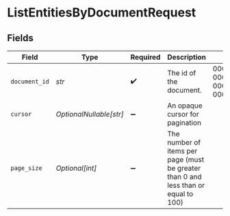 # ListEntitiesByDocumentRequest


## Fields

| Field                                                                               | Type                                                                                | Required                                                                            | Description                                                                         | Example                                                                             |
| ----------------------------------------------------------------------------------- | ----------------------------------------------------------------------------------- | ----------------------------------------------------------------------------------- | ----------------------------------------------------------------------------------- | ----------------------------------------------------------------------------------- |
| `document_id`                                                                       | *str*                                                                               | :heavy_check_mark:                                                                  | The id of the document.                                                             | 00000000-0000-0000-0000-000000000000                                                |
| `cursor`                                                                            | *OptionalNullable[str]*                                                             | :heavy_minus_sign:                                                                  | An opaque cursor for pagination                                                     |                                                                                     |
| `page_size`                                                                         | *Optional[int]*                                                                     | :heavy_minus_sign:                                                                  | The number of items per page (must be greater than 0 and less than or equal to 100) |                                                                                     |